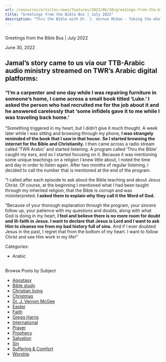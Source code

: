 ```yaml
---
url: /resources/articles-news/features/2022/06/30/greetings-from-the-bible-bus-july-2022
title: "Greetings from the Bible Bus | July 2022"
description: "Thru the Bible with Dr. J. Vernon McGee - Taking the whole Word to the whole world"
---
```







## 
 Greetings from the Bible Bus | July 2022


June 30, 2022
![]()




## Jamal’s story came to us via our TTB-Arabic audio ministry streamed on TWR’s Arabic digital platforms:

### “I’m a carpenter and one day while I was repairing furniture in someone’s home, I came across a small book titled ‘Luke.’ I asked the person who had recruited me for the job about it and he answered carelessly that ‘some infidels gave it to me while I was traveling back home.’

“Something triggered in my heart, but I didn’t give it much thought. A week later while I was sitting and browsing through my phone, **I was strangely reminded of the book that I saw in that house.** **So I started browsing the internet for the Bible and Christianity.** I then came across a radio stream called ‘TWR Arabic’ and started listening. A program called ‘Thru the Bible’ caught my ears, and so I started focusing on it. Because it was mentioning some unique teachings on a religion I knew little about, I noted the time and day in order to listen again. After two months of regular listening, I decided to call the number that is mentioned at the end of the program.

“I called after each episode to ask about the Bible teaching and about Jesus Christ. Of course, at the beginning I mentioned what I had been taught through my inherited religion, that the Bible is corrupt and was misinterpreted. **I asked them to explain why they call it the Word of God.** 

“Because of your thorough explanation through the program, your sincere follow up, your patience with my questions and doubts, along with what God is doing in my heart, **I feel and believe there is no more room for doubt and ill-faith in Jesus. I want to declare that Jesus is Lord and I want to ask Him to cleanse me from my bad history full of sins.** And if I ever doubted Jesus in the past, I regret that from the bottom of my heart. I want to follow Christ and see Him work in my life!”



Categories: 


* Arabic









## 
 Browse Posts by Subject


* [Apostasy](/resources/articles-news/-in-tags/tags/Apostasy)
* [Bible study](/resources/articles-news/-in-tags/tags/Bible-study)
* [Christian living](/resources/articles-news/-in-tags/tags/Christian-living)
* [Christmas](/resources/articles-news/-in-tags/tags/Christmas)
* [Dr. J. Vernon McGee](/resources/articles-news/-in-tags/tags/Dr-J-Vernon-McGee)
* [Easter](/resources/articles-news/-in-tags/tags/easter)
* [Faith](/resources/articles-news/-in-tags/tags/Faith)
* [Gregg Harris](/resources/articles-news/-in-tags/tags/Gregg-Harris)
* [International](/resources/articles-news/-in-tags/tags/International)
* [Prayer](/resources/articles-news/-in-tags/tags/prayer)
* [Prophecy](/resources/articles-news/-in-tags/tags/Prophecy)
* [Salvation](/resources/articles-news/-in-tags/tags/Salvation)
* [Sin](/resources/articles-news/-in-tags/tags/sin)
* [Suffering & Comfort](/resources/articles-news/-in-tags/tags/Suffering-Comfort)
* [Worship](/resources/articles-news/-in-tags/tags/worship)






